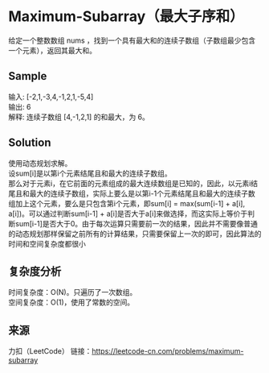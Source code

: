 # Maximum-Subarray（最大子序和）
给定一个整数数组 nums ，找到一个具有最大和的连续子数组（子数组最少包含一个元素），返回其最大和。  

## Sample
输入: [-2,1,-3,4,-1,2,1,-5,4]  
输出: 6  
解释: 连续子数组 [4,-1,2,1] 的和最大，为 6。 

## Solution
使用动态规划求解。  
设sum[i]是以第i个元素结尾且和最大的连续子数组。  
那么对于元素i，在它前面的元素组成的最大连续数组是已知的，因此，以元素i结尾且和最大的连续子数组，实际上要么是以第i-1个元素结尾且和最大的连续子数组加上这个元素，要么是只包含第i个元素，即sum[i] = max(sum[i-1] + a[i], a[i])。可以通过判断sum[i-1] + a[i]是否大于a[i]来做选择，而这实际上等价于判断sum[i-1]是否大于0。由于每次运算只需要前一次的结果，因此并不需要像普通的动态规划那样保留之前所有的计算结果，只需要保留上一次的即可，因此算法的时间和空间复杂度都很小

## 复杂度分析
时间复杂度：O(N)。只遍历了一次数组。  
空间复杂度：O(1)，使用了常数的空间。  

## 来源
力扣（LeetCode）
链接：https://leetcode-cn.com/problems/maximum-subarray
